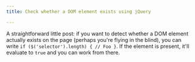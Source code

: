```yaml
---
title: Check whether a DOM element exists using jQuery

---
```


A straightforward little post: if you want to detect whether a DOM element actually exists on the page (perhaps you're flying in the blind), you can write `if ($('selector').length) { // Foo }`. If the element is present, it'll evaluate to `true` and you can work from there.

